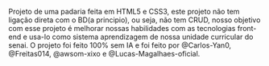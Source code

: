 Projeto de uma padaria feita em HTML5 e CSS3, este projeto não tem ligação direta com o BD(a principio), ou seja, não tem CRUD, nosso objetivo com esse projeto é melhorar nossas habilidades
com as tecnologias front-end e usa-lo como sistema aprendizagem de nossa unidade curricular do senai.
O projeto foi feito 100% sem IA e foi feito por @Carlos-Yan0, @Freitas014, @awsom-xixo e @Lucas-Magalhaes-oficial.
